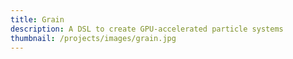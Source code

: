 ```yaml
---
title: Grain
description: A DSL to create GPU-accelerated particle systems
thumbnail: /projects/images/grain.jpg
---
```

